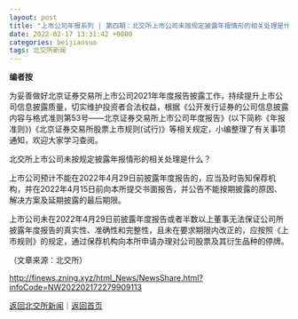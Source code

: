 ```yaml
---
layout: post
title: "上市公司年报系列 | 第四期：北交所上市公司未按规定披露年报情形的相关处理是什么？"
date: 2022-02-17 13:31:42 +0800
categories: beijiaosuo
tags: 北交所新闻
---
```

<p><strong>编者按</strong></p>
 <p>为妥善做好北京证券交易所上市公司2021年年度报告披露工作，持续提升上市公司信息披露质量，切实维护投资者合法权益，根据《公开发行证券的公司信息披露内容与格式准则第53号——北京证券交易所上市公司年度报告》(以下简称《年报准则》)《北京证券交易所股票上市规则(试行)》等相关规定，小编整理了有关事项通知，欢迎大家学习查阅。</p>
 <p>北交所上市公司未按规定披露年报情形的相关处理是什么？</p>
 <p>上市公司预计不能在2022年4月29日前披露年度报告的，应当及时告知保荐机构，并在2022年4月15日前向本所提交书面报告，并公告不能按期披露的原因、解决方案及延期披露的最后期限。</p>
 <p>上市公司未在2022年4月29日前披露年度报告或者半数以上董事无法保证公司所披露年度报告的真实性、准确性和完整性，且未在要求期限内改正的，应按照《上市规则》的规定，通过保荐机构向本所申请办理对公司股票及其衍生品种的停牌。</p><p class="em_media">（文章来源：北交所）</p>

<http://finews.zning.xyz/html_News/NewsShare.html?infoCode=NW202202172279909113>

[返回北交所新闻](//finews.withounder.com/category/beijiaosuo.html)｜[返回首页](//finews.withounder.com/)